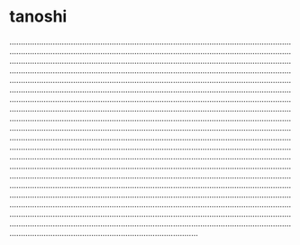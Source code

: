 # tanoshi

...................................................................................................................................................................................................................................................................................................................................................................................................................................................................................................................................................................................................................................................................................................................................................................................................................................................................................................................................................................................................................................................................................................................................................................................................................................................................................................................................................................................................................................................................................................................................................................................................................................................................................................................................................................................................................................................................................................................................................................................................................................................................................................................................................................................................................................................................................................................................................................................................................................................................................................................................................................................................................................................................